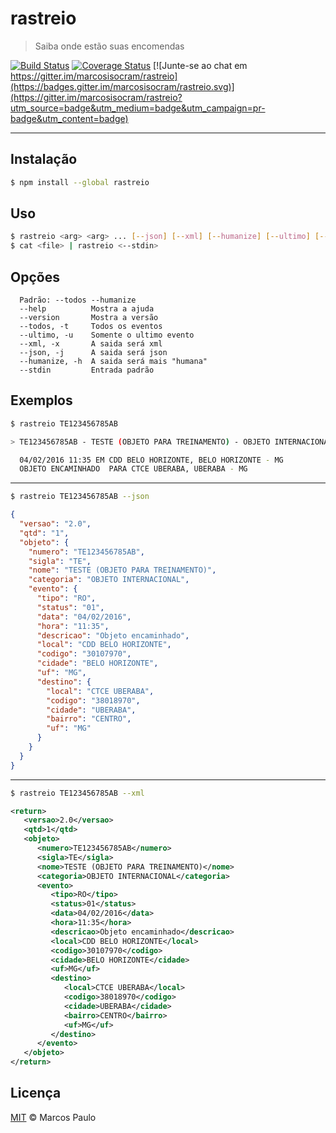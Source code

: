 # rastreio
> Saiba onde estão suas encomendas

[![Build Status](https://travis-ci.org/marcosisocram/rastreio.svg?branch=master)](https://travis-ci.org/marcosisocram/rastreio)
[![Coverage Status](https://coveralls.io/repos/github/marcosisocram/rastreio/badge.svg?branch=master)](https://coveralls.io/github/marcosisocram/rastreio?branch=master)
[![Junte-se ao chat em https://gitter.im/marcosisocram/rastreio](https://badges.gitter.im/marcosisocram/rastreio.svg)](https://gitter.im/marcosisocram/rastreio?utm_source=badge&utm_medium=badge&utm_campaign=pr-badge&utm_content=badge)

---
## Instalação
```sh
$ npm install --global rastreio
```

## Uso
```sh
$ rastreio <arg> <arg> ... [--json] [--xml] [--humanize] [--ultimo] [--todos]
$ cat <file> | rastreio <--stdin>
```

## Opções
```
  Padrão: --todos --humanize
  --help          Mostra a ajuda
  --version       Mostra a versão
  --todos, -t     Todos os eventos
  --ultimo, -u    Somente o ultimo evento
  --xml, -x       A saida será xml
  --json, -j      A saida será json
  --humanize, -h  A saida será mais "humana"
  --stdin         Entrada padrão
```

## Exemplos
```sh
$ rastreio TE123456785AB
```
```sh
> TE123456785AB - TESTE (OBJETO PARA TREINAMENTO) - OBJETO INTERNACIONAL

  04/02/2016 11:35 EM CDD BELO HORIZONTE, BELO HORIZONTE - MG
  OBJETO ENCAMINHADO  PARA CTCE UBERABA, UBERABA - MG
```
---
```sh
$ rastreio TE123456785AB --json
```
```json
{
  "versao": "2.0",
  "qtd": "1",
  "objeto": {
    "numero": "TE123456785AB",
    "sigla": "TE",
    "nome": "TESTE (OBJETO PARA TREINAMENTO)",
    "categoria": "OBJETO INTERNACIONAL",
    "evento": {
      "tipo": "RO",
      "status": "01",
      "data": "04/02/2016",
      "hora": "11:35",
      "descricao": "Objeto encaminhado",
      "local": "CDD BELO HORIZONTE",
      "codigo": "30107970",
      "cidade": "BELO HORIZONTE",
      "uf": "MG",
      "destino": {
        "local": "CTCE UBERABA",
        "codigo": "38018970",
        "cidade": "UBERABA",
        "bairro": "CENTRO",
        "uf": "MG"
      }
    }
  }
}
```
---
```sh
$ rastreio TE123456785AB --xml
```
```xml
<return>
   <versao>2.0</versao>
   <qtd>1</qtd>
   <objeto>
      <numero>TE123456785AB</numero>
      <sigla>TE</sigla>
      <nome>TESTE (OBJETO PARA TREINAMENTO)</nome>
      <categoria>OBJETO INTERNACIONAL</categoria>
      <evento>
         <tipo>RO</tipo>
         <status>01</status>
         <data>04/02/2016</data>
         <hora>11:35</hora>
         <descricao>Objeto encaminhado</descricao>
         <local>CDD BELO HORIZONTE</local>
         <codigo>30107970</codigo>
         <cidade>BELO HORIZONTE</cidade>
         <uf>MG</uf>
         <destino>
            <local>CTCE UBERABA</local>
            <codigo>38018970</codigo>
            <cidade>UBERABA</cidade>
            <bairro>CENTRO</bairro>
            <uf>MG</uf>
         </destino>
      </evento>
   </objeto>
</return>
```
## Licença

[MIT](http://mp.mit-license.org/) © Marcos Paulo
